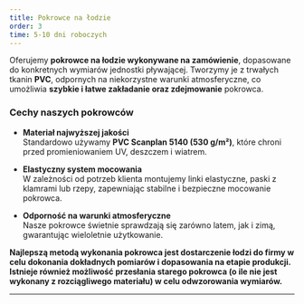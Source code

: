 ```yaml
---
title: Pokrowce na łodzie
order: 3
time: 5-10 dni roboczych
---
```



Oferujemy **pokrowce na łodzie wykonywane na zamówienie**, dopasowane do konkretnych wymiarów jednostki pływającej. Tworzymy je z trwałych tkanin **PVC**, odpornych na niekorzystne warunki atmosferyczne, co umożliwia **szybkie i łatwe zakładanie oraz zdejmowanie** pokrowca.

### Cechy naszych pokrowców

- **Materiał najwyższej jakości**  
  Standardowo używamy **PVC Scanplan 5140 (530 g/m²)**, które chroni przed promieniowaniem UV, deszczem i wiatrem.

- **Elastyczny system mocowania**  
  W zależności od potrzeb klienta montujemy linki elastyczne, paski z klamrami lub rzepy, zapewniając stabilne i bezpieczne mocowanie pokrowca.

- **Odporność na warunki atmosferyczne**  
  Nasze pokrowce świetnie sprawdzają się zarówno latem, jak i zimą, gwarantując wieloletnie użytkowanie.

**Najlepszą metodą wykonania pokrowca jest dostarczenie łodzi do firmy w celu dokonania dokładnych pomiarów i dopasowania na etapie produkcji. Istnieje również możliwość przesłania starego pokrowca (o ile nie jest wykonany z rozciągliwego materiału) w celu odwzorowania wymiarów.**

---